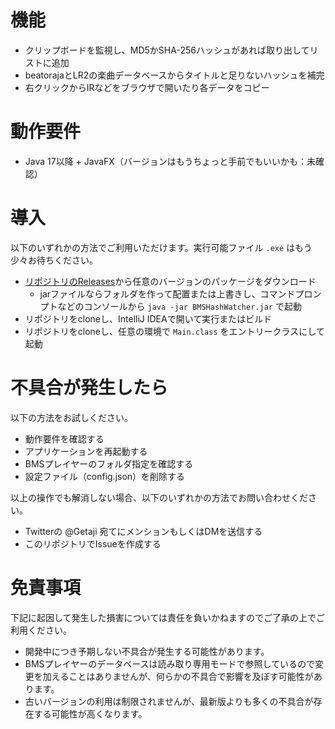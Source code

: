# 機能

- クリップボードを監視し、MD5かSHA-256ハッシュがあれば取り出してリストに追加
- beatorajaとLR2の楽曲データベースからタイトルと足りないハッシュを補完
- 右クリックからIRなどをブラウザで開いたり各データをコピー

# 動作要件

- Java 17以降 + JavaFX（バージョンはもうちょっと手前でもいいかも：未確認）

# 導入

以下のいずれかの方法でご利用いただけます。実行可能ファイル `.exe` はもう少々お待ちください。

- [リポジトリのReleases](https://github.com/Getaji/BMSHashWatcher/releases)から任意のバージョンのパッケージをダウンロード
  - jarファイルならフォルダを作って配置または上書きし、コマンドプロンプトなどのコンソールから `java -jar BMSHashWatcher.jar` で起動
- リポジトリをcloneし、IntelliJ IDEAで開いて実行またはビルド
- リポジトリをcloneし、任意の環境で `Main.class` をエントリークラスにして起動

# 不具合が発生したら

以下の方法をお試しください。

- 動作要件を確認する
- アプリケーションを再起動する
- BMSプレイヤーのフォルダ指定を確認する
- 設定ファイル（config.json）を削除する

以上の操作でも解消しない場合、以下のいずれかの方法でお問い合わせください。

- Twitterの @Getaji 宛てにメンションもしくはDMを送信する
- このリポジトリでIssueを作成する

# 免責事項

下記に起因して発生した損害については責任を負いかねますのでご了承の上でご利用ください。

- 開発中につき予期しない不具合が発生する可能性があります。
- BMSプレイヤーのデータベースは読み取り専用モードで参照しているので変更を加えることはありませんが、何らかの不具合で影響を及ぼす可能性があります。
- 古いバージョンの利用は制限されませんが、最新版よりも多くの不具合が存在する可能性が高くなります。
